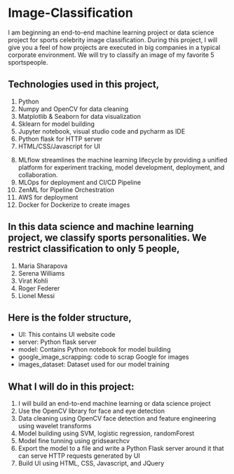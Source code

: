 # Image-Classification
I am beginning an end-to-end machine learning project or data science project for sports celebrity image classification. During this project, I will give you a feel of how projects are executed in big companies in a typical corporate environment. We will try to classify an image of my favorite 5 sportspeople.

## Technologies used in this project,
1. Python
2. Numpy and OpenCV for data cleaning
3. Matplotlib & Seaborn for data visualization
4. Sklearn for model building
5. Jupyter notebook, visual studio code and pycharm as IDE
6. Python flask for HTTP server
7. HTML/CSS/Javascript for UI
8) MLflow streamlines the machine learning lifecycle by providing a unified platform for experiment tracking, model development, deployment, and collaboration.
9) MLOps for deployment and CI/CD Pipeline
10) ZenML for Pipeline Orchestration
11) AWS for deployment
12) Docker for Dockerize to create images

## In this data science and machine learning project, we classify sports personalities. We restrict classification to only 5 people,
1) Maria Sharapova
2) Serena Williams
3) Virat Kohli
4) Roger Federer
5) Lionel Messi

## Here is the folder structure,
* UI: This contains UI website code 
* server: Python flask server
* model: Contains Python notebook for model building
* google_image_scrapping: code to scrap Google for images
* images_dataset: Dataset used for our model training

## What I will do in this project:
1) I will build an end-to-end machine learning or data science project
2) Use the OpenCV library for face and eye detection
3) Data cleaning using OpenCV face detection and feature engineering using wavelet transforms
4) Model building using SVM, logistic regression, randomForest
5) Model fine tunning using gridsearchcv
6) Export the model to a file and write a Python Flask server around it that can serve HTTP requests generated by UI
7) Build UI using HTML, CSS, Javascript, and JQuery



